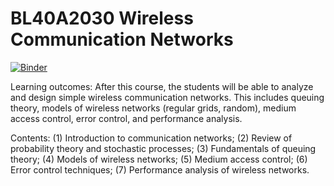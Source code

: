 # BL40A2030 Wireless Communication Networks

[![Binder](https://mybinder.org/badge_logo.svg)](https://mybinder.org/v2/gh/pedrohjn/wireless-net/HEAD)

Learning outcomes: After this course, the students will be able to analyze and design simple wireless communication networks. This includes queuing theory, models of wireless networks (regular grids, random), medium access control, error control, and performance analysis.

Contents: (1) Introduction to communication networks; (2) Review of probability theory and stochastic processes; (3) Fundamentals of queuing theory; (4) Models of wireless networks; (5) Medium access control; (6) Error control techniques; (7) Performance analysis of wireless networks.
